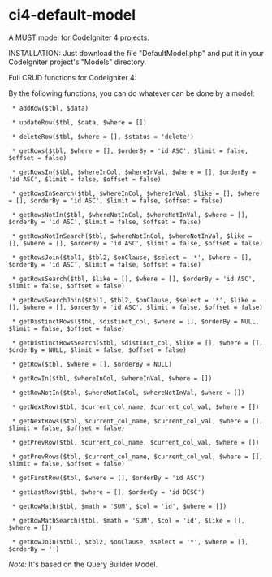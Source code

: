 # ci4-default-model
A MUST model for CodeIgniter 4 projects.

INSTALLATION:
  Just download the file "DefaultModel.php" and put it in your CodeIgniter project's "Models" directory.

Full CRUD functions for Codeigniter 4:

By the following functions, you can do whatever can be done by a model:

     * addRow($tbl, $data)
     
     * updateRow($tbl, $data, $where = [])
     
     * deleteRow($tbl, $where = [], $status = 'delete')

     * getRows($tbl, $where = [], $orderBy = 'id ASC', $limit = false, $offset = false)

     * getRowsIn($tbl, $whereInCol, $whereInVal, $where = [], $orderBy = 'id ASC', $limit = false, $offset = false)

     * getRowsInSearch($tbl, $whereInCol, $whereInVal, $like = [], $where = [], $orderBy = 'id ASC', $limit = false, $offset = false)

     * getRowsNotIn($tbl, $whereNotInCol, $whereNotInVal, $where = [], $orderBy = 'id ASC', $limit = false, $offset = false)

     * getRowsNotInSearch($tbl, $whereNotInCol, $whereNotInVal, $like = [], $where = [], $orderBy = 'id ASC', $limit = false, $offset = false)

     * getRowsJoin($tbl1, $tbl2, $onClause, $select = '*', $where = [], $orderBy = 'id ASC', $limit = false, $offset = false)

     * getRowsSearch($tbl, $like = [], $where = [], $orderBy = 'id ASC', $limit = false, $offset = false)

     * getRowsSearchJoin($tbl1, $tbl2, $onClause, $select = '*', $like = [], $where = [], $orderBy = 'id ASC', $limit = false, $offset = false)

     * getDistinctRows($tbl, $distinct_col, $where = [], $orderBy = NULL, $limit = false, $offset = false)

     * getDistinctRowsSearch($tbl, $distinct_col, $like = [], $where = [], $orderBy = NULL, $limit = false, $offset = false)

     * getRow($tbl, $where = [], $orderBy = NULL)

     * getRowIn($tbl, $whereInCol, $whereInVal, $where = [])

     * getRowNotIn($tbl, $whereNotInCol, $whereNotInVal, $where = [])

     * getNextRow($tbl, $current_col_name, $current_col_val, $where = [])

     * getNextRows($tbl, $current_col_name, $current_col_val, $where = [], $limit = false, $offset = false)

     * getPrevRow($tbl, $current_col_name, $current_col_val, $where = [])

     * getPrevRows($tbl, $current_col_name, $current_col_val, $where = [], $limit = false, $offset = false)

     * getFirstRow($tbl, $where = [], $orderBy = 'id ASC')

     * getLastRow($tbl, $where = [], $orderBy = 'id DESC')

     * getRowMath($tbl, $math = 'SUM', $col = 'id', $where = [])

     * getRowMathSearch($tbl, $math = 'SUM', $col = 'id', $like = [], $where = [])

     * getRowJoin($tbl1, $tbl2, $onClause, $select = '*', $where = [], $orderBy = '')
     
*Note:* It's based on the Query Builder Model.
